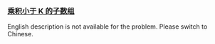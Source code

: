 ### [乘积小于 K 的子数组](https://leetcode.com/problems/ZVAVXX)

<p>English description is not available for the problem. Please switch to Chinese.</p>
